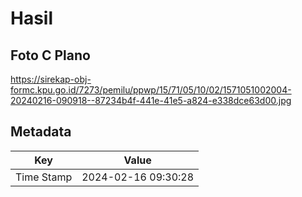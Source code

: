 # Hasil

## Foto C Plano

https://sirekap-obj-formc.kpu.go.id/7273/pemilu/ppwp/15/71/05/10/02/1571051002004-20240216-090918--87234b4f-441e-41e5-a824-e338dce63d00.jpg


## Metadata

| Key        | Value               |
| ---------- | ------------------- |
| Time Stamp | 2024-02-16 09:30:28 |




